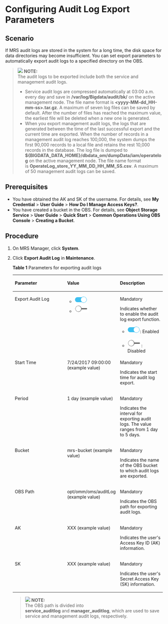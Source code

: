 # Configuring Audit Log Export Parameters<a name="EN-US_TOPIC_0125376132"></a>

## Scenario<a name="section23966615171256"></a>

If MRS audit logs are stored in the system for a long time, the disk space for data directories may become insufficient. You can set export parameters to automatically export audit logs to a specified directory on the OBS.

>![](/images/icon-note.gif) **NOTE:**   
>The audit logs to be exported include both the service and management audit logs.  
>-   Service audit logs are compressed automatically at 03:00 a.m. every day and save in  **/var/log/Bigdata/audit/bk/** on the active management node. The file name format is **<yyyy-MM-dd\_HH-mm-ss\>.tar.gz**. A maximum of seven log files can be saved by default. After the number of files has reached the maximum value, the earliest file will be deleted when a new one is generated.  
>-   When you export management audit logs, the logs that are generated between the time of the last successful export and the current time are exported. When the number of records in a management audit log reaches 100,000, the system dumps the first 90,000 records to a local file and retains the rest 10,000 records in the database. The log file is dumped to  **$\{BIGDATA\_DATA\_HOME\}/dbdata\_om/dumpData/iam/operatelog** on the active management node. The file name format is **OperateLog\_store\_YY\_MM\_DD\_HH\_MM\_SS.csv**. A maximum of 50 management audit logs can be saved.  

## Prerequisites<a name="section558878317137"></a>

-   You have obtained the AK and SK of the username. For details, see  **My Credential** \> **User Guide** \> **How Do I Manage Access Keys?**.
-   You have created a bucket in the OBS. For details, see  **Object Storage Service** \> **User Guide** \> **Quick Start** \> **Common Operations Using OBS Console** \> **Creating a Bucket**.

## Procedure<a name="section27949047171415"></a>

1.  On MRS Manager, click  **System**.
2.  Click  **Export Audit Log** in **Maintenance**.

    **Table  1**  Parameters for exporting audit logs

    <a name="table59139916171458"></a>
    <table><thead align="left"><tr id="row13611619171458"><th class="cellrowborder" valign="top" width="35%" id="mcps1.2.4.1.1"><p id="p28799367171458"><a name="p28799367171458"></a><a name="p28799367171458"></a><strong id="b4407975492214"><a name="b4407975492214"></a><a name="b4407975492214"></a>Parameter</strong></p>
    </th>
    <th class="cellrowborder" valign="top" width="35%" id="mcps1.2.4.1.2"><p id="p51047354171458"><a name="p51047354171458"></a><a name="p51047354171458"></a><strong id="b201422092219"><a name="b201422092219"></a><a name="b201422092219"></a>Value</strong></p>
    </th>
    <th class="cellrowborder" valign="top" width="30%" id="mcps1.2.4.1.3"><p id="p41195047171458"><a name="p41195047171458"></a><a name="p41195047171458"></a><strong id="b4680620392223"><a name="b4680620392223"></a><a name="b4680620392223"></a>Description</strong></p>
    </th>
    </tr>
    </thead>
    <tbody><tr id="row48464500171458"><td class="cellrowborder" valign="top" width="35%" headers="mcps1.2.4.1.1 "><p id="p33310409171458"><a name="p33310409171458"></a><a name="p33310409171458"></a>Export Audit Log</p>
    </td>
    <td class="cellrowborder" valign="top" width="35%" headers="mcps1.2.4.1.2 "><a name="ul13788623171458"></a><a name="ul13788623171458"></a><ul id="ul13788623171458"><li><a name="image1487081217655"></a><a name="image1487081217655"></a><span><img id="image1487081217655" src="figures/dt_enable.png"></span>&nbsp;</li><li><a name="image99561931783"></a><a name="image99561931783"></a><span><img id="image99561931783" src="figures/icon_mrs_disable_dt.png"></span>&nbsp;</li></ul>
    </td>
    <td class="cellrowborder" valign="top" width="30%" headers="mcps1.2.4.1.3 "><p id="p4410636171458"><a name="p4410636171458"></a><a name="p4410636171458"></a>Mandatory</p>
    <p id="p94113692422"><a name="p94113692422"></a><a name="p94113692422"></a>Indicates whether to enable the audit log export function.</p>
    <a name="ul62002798163126"></a><a name="ul62002798163126"></a><ul id="ul62002798163126"><li><a name="image35774533163126"></a><a name="image35774533163126"></a><span><img id="image35774533163126" src="figures/dt_enable.png"></span>: Enabled</li></ul>
    <a name="ul1089276919373"></a><a name="ul1089276919373"></a><ul id="ul1089276919373"><li><a name="image13231465163119"></a><a name="image13231465163119"></a><span><img id="image13231465163119" src="figures/icon_mrs_disable_dt.png"></span>: Disabled</li></ul>
    </td>
    </tr>
    <tr id="row14268268171458"><td class="cellrowborder" valign="top" width="35%" headers="mcps1.2.4.1.1 "><p id="p14879036171458"><a name="p14879036171458"></a><a name="p14879036171458"></a>Start Time</p>
    </td>
    <td class="cellrowborder" valign="top" width="35%" headers="mcps1.2.4.1.2 "><p id="p195780479823"><a name="p195780479823"></a><a name="p195780479823"></a>7/24/2017 09:00:00 (example value)</p>
    </td>
    <td class="cellrowborder" valign="top" width="30%" headers="mcps1.2.4.1.3 "><p id="p26868368171458"><a name="p26868368171458"></a><a name="p26868368171458"></a>Mandatory</p>
    <p id="p4704184892519"><a name="p4704184892519"></a><a name="p4704184892519"></a>Indicates the start time for audit log export.</p>
    </td>
    </tr>
    <tr id="row55491030171458"><td class="cellrowborder" valign="top" width="35%" headers="mcps1.2.4.1.1 "><p id="p65588417171458"><a name="p65588417171458"></a><a name="p65588417171458"></a>Period</p>
    </td>
    <td class="cellrowborder" valign="top" width="35%" headers="mcps1.2.4.1.2 "><p id="p11061565171458"><a name="p11061565171458"></a><a name="p11061565171458"></a>1 day (example value)</p>
    </td>
    <td class="cellrowborder" valign="top" width="30%" headers="mcps1.2.4.1.3 "><p id="p23571569171458"><a name="p23571569171458"></a><a name="p23571569171458"></a>Mandatory</p>
    <p id="p5693661792619"><a name="p5693661792619"></a><a name="p5693661792619"></a>Indicates the interval for exporting audit logs. The value ranges from 1 day to 5 days.</p>
    </td>
    </tr>
    <tr id="row10817536171458"><td class="cellrowborder" valign="top" width="35%" headers="mcps1.2.4.1.1 "><p id="p3805244171458"><a name="p3805244171458"></a><a name="p3805244171458"></a>Bucket</p>
    </td>
    <td class="cellrowborder" valign="top" width="35%" headers="mcps1.2.4.1.2 "><p id="p39789381171458"><a name="p39789381171458"></a><a name="p39789381171458"></a>mrs-bucket (example value)</p>
    </td>
    <td class="cellrowborder" valign="top" width="30%" headers="mcps1.2.4.1.3 "><p id="p1714434171458"><a name="p1714434171458"></a><a name="p1714434171458"></a>Mandatory</p>
    <p id="p4718142492716"><a name="p4718142492716"></a><a name="p4718142492716"></a>Indicates the name of the OBS bucket to which audit logs are exported.</p>
    </td>
    </tr>
    <tr id="row15429912171458"><td class="cellrowborder" valign="top" width="35%" headers="mcps1.2.4.1.1 "><p id="p41863359171458"><a name="p41863359171458"></a><a name="p41863359171458"></a>OBS Path</p>
    </td>
    <td class="cellrowborder" valign="top" width="35%" headers="mcps1.2.4.1.2 "><p id="p35488910171458"><a name="p35488910171458"></a><a name="p35488910171458"></a>opt/omm/oms/auditLog (example value)</p>
    </td>
    <td class="cellrowborder" valign="top" width="30%" headers="mcps1.2.4.1.3 "><p id="p56029486171458"><a name="p56029486171458"></a><a name="p56029486171458"></a>Mandatory</p>
    <p id="p5553073992828"><a name="p5553073992828"></a><a name="p5553073992828"></a>Indicates the OBS path for exporting audit logs.</p>
    </td>
    </tr>
    <tr id="row34503332171458"><td class="cellrowborder" valign="top" width="35%" headers="mcps1.2.4.1.1 "><p id="p43306496171458"><a name="p43306496171458"></a><a name="p43306496171458"></a>AK</p>
    </td>
    <td class="cellrowborder" valign="top" width="35%" headers="mcps1.2.4.1.2 "><p id="p18165248171458"><a name="p18165248171458"></a><a name="p18165248171458"></a>XXX (example value)</p>
    </td>
    <td class="cellrowborder" valign="top" width="30%" headers="mcps1.2.4.1.3 "><p id="p62098956171458"><a name="p62098956171458"></a><a name="p62098956171458"></a>Mandatory</p>
    <p id="p1329014993013"><a name="p1329014993013"></a><a name="p1329014993013"></a>Indicates the user's <span id="ph23406790105425"><a name="ph23406790105425"></a><a name="ph23406790105425"></a>Access Key ID (</span>AK<span id="ph7585740105429"><a name="ph7585740105429"></a><a name="ph7585740105429"></a>)</span> information.</p>
    </td>
    </tr>
    <tr id="row22019699171458"><td class="cellrowborder" valign="top" width="35%" headers="mcps1.2.4.1.1 "><p id="p38765181171458"><a name="p38765181171458"></a><a name="p38765181171458"></a>SK</p>
    </td>
    <td class="cellrowborder" valign="top" width="35%" headers="mcps1.2.4.1.2 "><p id="p52971976171458"><a name="p52971976171458"></a><a name="p52971976171458"></a>XXX (example value)</p>
    </td>
    <td class="cellrowborder" valign="top" width="30%" headers="mcps1.2.4.1.3 "><p id="p62871676171458"><a name="p62871676171458"></a><a name="p62871676171458"></a>Mandatory</p>
    <p id="p2567497393052"><a name="p2567497393052"></a><a name="p2567497393052"></a>Indicates the user's <span id="ph44022441105455"><a name="ph44022441105455"></a><a name="ph44022441105455"></a>Secret Access Key (</span>SK<span id="ph47211929105437"><a name="ph47211929105437"></a><a name="ph47211929105437"></a>)</span> information.</p>
    </td>
    </tr>
    </tbody>
    </table>

    >![](/images/icon-note.gif) **NOTE:**   
    >The OBS path is divided into  **service\_auditlog** and **manager\_auditlog**, which are used to save service and management audit logs, respectively.  


